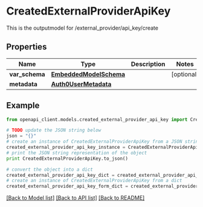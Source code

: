 # CreatedExternalProviderApiKey

This is the outputmodel for /external_provider/api_key/create

## Properties
Name | Type | Description | Notes
------------ | ------------- | ------------- | -------------
**var_schema** | [**EmbeddedModelSchema**](EmbeddedModelSchema.md) |  | [optional] 
**metadata** | [**Auth0UserMetadata**](Auth0UserMetadata.md) |  | 

## Example

```python
from openapi_client.models.created_external_provider_api_key import CreatedExternalProviderApiKey

# TODO update the JSON string below
json = "{}"
# create an instance of CreatedExternalProviderApiKey from a JSON string
created_external_provider_api_key_instance = CreatedExternalProviderApiKey.from_json(json)
# print the JSON string representation of the object
print CreatedExternalProviderApiKey.to_json()

# convert the object into a dict
created_external_provider_api_key_dict = created_external_provider_api_key_instance.to_dict()
# create an instance of CreatedExternalProviderApiKey from a dict
created_external_provider_api_key_form_dict = created_external_provider_api_key.from_dict(created_external_provider_api_key_dict)
```
[[Back to Model list]](../README.md#documentation-for-models) [[Back to API list]](../README.md#documentation-for-api-endpoints) [[Back to README]](../README.md)


